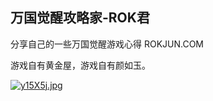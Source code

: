 
## 万国觉醒攻略家-ROK君

分享自己的一些万国觉醒游戏心得 ROKJUN.COM

游戏自有黄金屋，游戏自有颜如玉。

[![y15X5j.jpg](https://s3.ax1x.com/2021/02/04/y15X5j.jpg)](https://imgchr.com/i/y15X5j)


